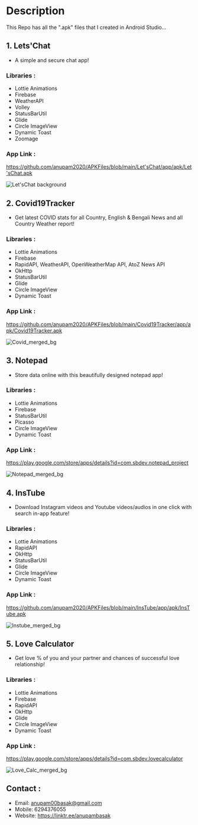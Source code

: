 # Description
This Repo has all the ".apk" files that I created in Android Studio...

## 1. Lets'Chat
* A simple and secure chat app!

### Libraries :
* Lottie Animations
* Firebase
* WeatherAPI
* Volley
* StatusBarUtil
* Glide
* Circle ImageView
* Dynamic Toast
* Zoomage

### App Link :
https://github.com/anupam2020/APKFiles/blob/main/Let'sChat/app/apk/Let'sChat.apk


![Let'sChat background](https://user-images.githubusercontent.com/63058877/186123732-6997d12f-85aa-46bb-961f-88313012f67d.png)


## 2. Covid19Tracker
* Get latest COVID stats for all Country, English & Bengali News and all Country Weather report!

### Libraries :
* Lottie Animations
* Firebase
* RapidAPI, WeatherAPI, OpenWeatherMap API, AtoZ News API
* OkHttp
* StatusBarUtil
* Glide
* Circle ImageView
* Dynamic Toast

### App Link :
https://github.com/anupam2020/APKFiles/blob/main/Covid19Tracker/app/apk/Covid19Tracker.apk


![Covid_merged_bg](https://user-images.githubusercontent.com/63058877/148568865-5b2a0ec2-e734-4125-b8d2-748204e25988.jpg)


## 3. Notepad
* Store data online with this beautifully designed notepad app!

### Libraries :
* Lottie Animations
* Firebase
* StatusBarUtil
* Picasso
* Circle ImageView
* Dynamic Toast

### App Link :
https://play.google.com/store/apps/details?id=com.sbdev.notepad_project


![Notepad_merged_bg](https://user-images.githubusercontent.com/63058877/148631243-3cf28c21-bf2e-4287-acea-750721460eec.jpg)


## 4. InsTube
* Download Instagram videos and Youtube videos/audios in one click with search in-app feature!

### Libraries :
* Lottie Animations
* RapidAPI
* OkHttp
* StatusBarUtil
* Glide
* Circle ImageView
* Dynamic Toast

### App Link :
https://github.com/anupam2020/APKFiles/blob/main/InsTube/app/apk/InsTube.apk


![Instube_merged_bg](https://user-images.githubusercontent.com/63058877/148605309-4cc5648b-8e93-424d-bef9-76a780ee98d4.jpg)


## 5. Love Calculator
* Get love % of you and your partner and chances of successful love relationship!

### Libraries :
* Lottie Animations
* Firebase
* RapidAPI
* OkHttp
* Glide
* Circle ImageView
* Dynamic Toast

### App Link :
https://play.google.com/store/apps/details?id=com.sbdev.lovecalculator


![Love_Calc_merged_bg](https://user-images.githubusercontent.com/63058877/148569244-98bab96f-26e1-411a-b64d-50e52767f5d9.jpg)


## Contact :
* Email: anupam00basak@gmail.com
* Mobile: 6294376055
* Website: https://linktr.ee/anupambasak
